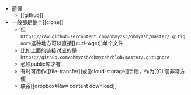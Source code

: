 - 前置
  - [[github]]
- 一般都是整个[[clone]]
  - 但`https://raw.githubusercontent.com/ohmyzsh/ohmyzsh/master/.gitignore`这种地方可以直接[[curl-wget]]单个文件
  - 比如上面的链接对应的是`https://github.com/ohmyzsh/ohmyzsh/blob/master/.gitignore`
  - 必须public库才有
  - 有时可用作[[file-transfer]]或[[cloud-storage]]手段，作为[[CLI]]非常方便
  - 联系[[dropbox#Raw content download]]